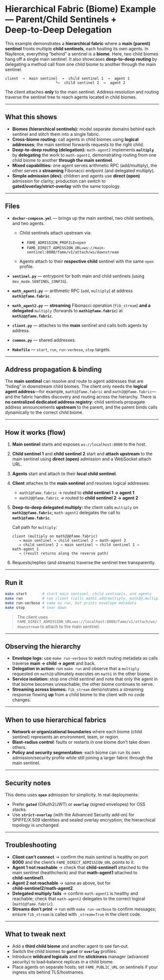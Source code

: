 # Hierarchical Fabric (Biome) Example — Parent/Child Sentinels + Deep‑to‑Deep Delegation

This example demonstrates a **hierarchical fabric** where a **main (parent) sentinel** fronts multiple **child sentinels**, each hosting its own agents. In Naylence, everything “behind” a sentinel is a **biome**. Here, two child biomes hang off a single main sentinel. It also showcases **deep‑to‑deep routing** by delegating a method call from one child biome to another through the main sentinel.

```
client  →  main sentinel  →  child sentinel 1  →  agent 1
                       └→  child sentinel 2  →  agent 2
```

The client attaches **only** to the main sentinel. Address resolution and routing traverse the sentinel tree to reach agents located in child biomes.

---

## What this shows

* **Biomes (hierarchical sentinels):** model separate domains behind each sentinel and stitch them into a single fabric.
* **Cross‑biome routing:** call agents in child biomes using **logical addresses**; the main sentinel forwards requests to the right child.
* **Deep‑to‑deep routing (delegation):** `math‑agent2` implements **`multiply`** by **delegating** the work to `math‑agent1`, demonstrating routing from one child biome to another **through the main sentinel**.
* **Mixed capabilities:** one agent serves arithmetic RPC (add/multiply), the other serves a **streaming** Fibonacci endpoint (and delegated multiply).
* **Simple admission (dev):** children and agents use **direct (open)** admission for clarity; production can switch to **gated/overlay/strict‑overlay** with the same topology.

---

## Files

* **`docker-compose.yml`** — brings up the main sentinel, two child sentinels, and two agents.

  * Child sentinels attach upstream via:

    * `FAME_ADMISSION_PROFILE=open`
    * `FAME_DIRECT_ADMISSION_URL=ws://main-sentinel:8000/fame/v1/attach/ws/downstream`
  * Agents attach to their **respective child** sentinel with the same `open` profile.
* **`sentinel.py`** — entrypoint for both main and child sentinels (using `dev_mode.SENTINEL_CONFIG`).
* **`math_agent1.py`** — arithmetic RPC (`add`, `multiply`) at address **`math1@fame.fabric`**.
* **`math_agent2.py`** — **streaming** Fibonacci operation (`fib_stream`) **and a delegated** `multiply` (forwards to **`math1@fame.fabric`**) at **`math2@@fame.fabric`**.
* **`client.py`** — attaches to the **main** sentinel and calls both agents by address.
* **`common.py`** — shared addresses.
* **`Makefile`** — `start`, `run`, `run-verbose`, `stop` targets.

---

## Address propagation & binding

The **main sentinel** can resolve and route to agent addresses that are “hiding” in downstream child biomes. The client only needs the **logical agent address**—for example, `math1@fame.fabric` and `math2@@fame.fabric`—and the fabric handles discovery and routing across the hierarchy. There is **no centralized dedicated address registry**: child sentinels propagate address announcements **upstream** to the parent, and the parent binds calls dynamically to the correct child biome.

---

## How it works (flow)

1. **Main sentinel** starts and exposes `ws://localhost:8000` to the host.

2. **Child sentinel 1** and **child sentinel 2** start and **attach upstream** to the main sentinel using **direct (open)** admission and a WebSocket attach URL.

3. **Agents** start and attach to their **local child sentinel**.

4. **Client** attaches to the **main sentinel** and resolves logical addresses:

   * `math1@fame.fabric` → routed to **child sentinel 1 → agent 1**
   * `math2@@fame.fabric` → routed to **child sentinel 2 → agent 2**

5. **Deep‑to‑deep delegated multiply:** the client calls `multiply` on **`math2@@fame.fabric`**; `math‑agent2` delegates the call to **`math1@fame.fabric`**.

   Call path for `multiply`:

   ```
   client (multiply on math2@@fame.fabric)
      → main sentinel → child sentinel 2 → math‑agent 2
      → child sentinel 2 → main sentinel → child sentinel 1 → math‑agent 1
      → (result returns along the reverse path)
   ```

6. Requests/replies (and streams) traverse the sentinel tree transparently.

---

## Run it

```bash
make start       # start main sentinel, child sentinels, and agents
make run         # run client (calls math1.add/multiply, math2@.multiply (delegated), then math2@.fib_stream)
make run-verbose # same as run, but prints envelope metadata
make stop        # tear down
```

> The client uses `FAME_DIRECT_ADMISSION_URL=ws://localhost:8000/fame/v1/attach/ws/downstream` to attach to the main sentinel.

---

## Observing the hierarchy

* **Envelope logs:** use `make run-verbose` to watch routing metadata as calls traverse **main → child → agent** and back.
* **Delegation in action:** run `make run` and observe that a `multiply` requested on `math2@` ultimately executes on `math1` in the other biome.
* **Service isolation:** stop one child sentinel and note that only the agent in that biome becomes unreachable; the other biome continues to serve.
* **Streaming across biomes:** `fib_stream` demonstrates a streaming response flowing **up** from a child biome to the client with no code changes.

---

## When to use hierarchical fabrics

* **Network or organizational boundaries** where each biome (child sentinel) represents an environment, team, or region.
* **Blast‑radius control**: faults or restarts in one biome don’t take down others.
* **Policy and security segmentation**: each biome can run its own admission/security profile while still joining a larger fabric through the main sentinel.

---

## Security notes

This demo uses **`open`** admission for simplicity. In real deployments:

* Prefer **`gated`** (OAuth2/JWT) or **`overlay`** (signed envelopes) for OSS stacks.
* Use **`strict‑overlay`** (with the Advanced Security add‑on) for SPIFFE/X.509 identities and sealed overlay encryption; the hierarchical topology is unchanged.

---

## Troubleshooting

* **Client can’t connect** → confirm the main sentinel is healthy on port **8000** and the client’s `FAME_DIRECT_ADMISSION_URL` points to it.
* **Agent 1 not reachable** → check that **child‑sentinel1** attached to the main sentinel (healthcheck) and that **math‑agent1** attached to **child‑sentinel1**.
* **Agent 2 not reachable** → same as above, but for **child‑sentinel2/math‑agent2**.
* **Delegated multiply fails** → confirm `math‑agent1` is healthy and reachable; check that `math‑agent2` delegates to the correct logical (`math1@fame.fabric`).
* **Streams don’t print** → run with `make run-verbose` to confirm messages; ensure `fib_stream` is called with `_stream=True` in the client code.

---

## What to tweak next

* Add a **third child biome** and another agent to see fan‑out.
* Switch the child biomes to **`gated`** or **`overlay`** profiles.
* Introduce **wildcard logicals** and the **stickiness** manager (advanced security) to load‑balance replicas in a child biome.
* Place agents on separate hosts; set `FAME_PUBLIC_URL` on sentinels if your ingress sits behind TLS/hostnames.
